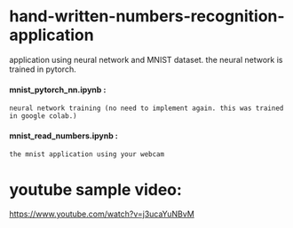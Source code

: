 # hand-written-numbers-recognition-application
application using neural network and MNIST dataset.
the neural network is trained in pytorch.

#### mnist_pytorch_nn.ipynb : 
    neural network training (no need to implement again. this was trained in google colab.)

#### mnist_read_numbers.ipynb : 
    the mnist application using your webcam

# youtube sample video:
https://www.youtube.com/watch?v=j3ucaYuNBvM
